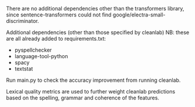 There are no additional dependencies other than the transformers library, since
sentence-transformers could not find google/electra-small-discriminator.

Additional dependencies (other than those specified by cleanlab) NB: these are
all already added to requirements.txt:
- pyspellchecker
- language-tool-python
- spacy
- textstat

Run main.py to check the accuracy improvement from running cleanlab.

Lexical quality metrics are used to further weight cleanlab predictions based
on the spelling, grammar and coherence of the features.
